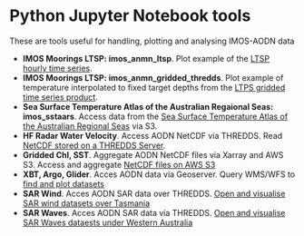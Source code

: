 # Python Jupyter Notebook tools

These are tools useful for handling, plotting and analysing IMOS-AODN data 

- **IMOS Moorings LTSP: imos_anmn_ltsp**. Plot example of the [LTSP hourly time series](https://github.com/aodn/python-aodntools/blob/master/aodntools/timeseries_products/Documentation/Hourly_timeseries.md).  
- **IMOS Moorings LTSP: imos_anmn_gridded_thredds**. Plot example of temperature interpolated to fixed target depths from the [LTPS gridded time series product](https://github.com/aodn/python-aodntools/blob/master/aodntools/timeseries_products/Documentation/Gridded_timeseries.md).  
- **Sea Surface Temperature Atlas of the Australian Regaional Seas: imos_sstaars**. Access data from the [Sea Surface Temperature Atlas of the Australian Regional Seas](https://github.com/aodn/imos-user-code-library/blob/master/Python/notebooks/imos_sstaars.ipynb) via S3.  
- **HF Radar Water Velocity**. Access AODN NetCDF via THREDDS. Read [NetCDF stored on a THREDDS Server](https://github.com/B-Stepin/imos-user-code-library/blob/master/Python/notebooks/imos_radar_dm.ipynb).
-  **Gridded Chl, SST**. Aggregate AODN NetCDF files via Xarray and AWS S3. Access and aggregate [NetCDF files on AWS S3](https://github.com/B-Stepin/imos-user-code-library/blob/master/Python/notebooks/imos_ocean_colour_via_s3.ipynb)
-  **XBT, Argo, Glider**. Acces AODN data via Geoserver. Query WMS/WFS to [find and plot datasets](https://github.com/B-Stepin/imos-user-code-library/blob/master/Python/notebooks/imos_geoserver_access.ipynb)
-  **SAR Wind**. Acces AODN SAR data over THREDDS. [Open and visualise SAR wind datasets over Tasmania](https://github.com/B-Stepin/imos-user-code-library/blob/master/Python/notebooks/imos_ausar_winds.ipynb)
-  **SAR Waves**. Acces AODN SAR data via THREDDS. [Open and visualise SAR Waves dataests under Western Australia](https://github.com/B-Stepin/imos-user-code-library/blob/master/Python/notebooks/imos_sar_waves.ipynb)
